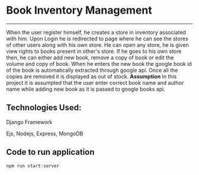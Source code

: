 # Book Inventory Management
***
When the user register himself, he creates a store in inventory associated with him. Upon Login he is redirected to page where he can see the stores of other users along with his own store. He can open any store, he is given view rights to books present in other's store. If he goes to his own store then, he can either add new book, remove a copy of book or edit the volume and copy of book. When he enters the new book the google book id of the book is automatically extracted through google api.
Once all the copies are removed it is displayed as out of stock.
**Assumption**
In this project it is assumpted that the user enter correct book name and author name while adding new book as it is passed to google books api.

**Technologies Used:**
---
Django Framework 

Ejs, Nodejs, Express, MongoDB

**Code to run application**
---
```javascript
npm run start:server
```
